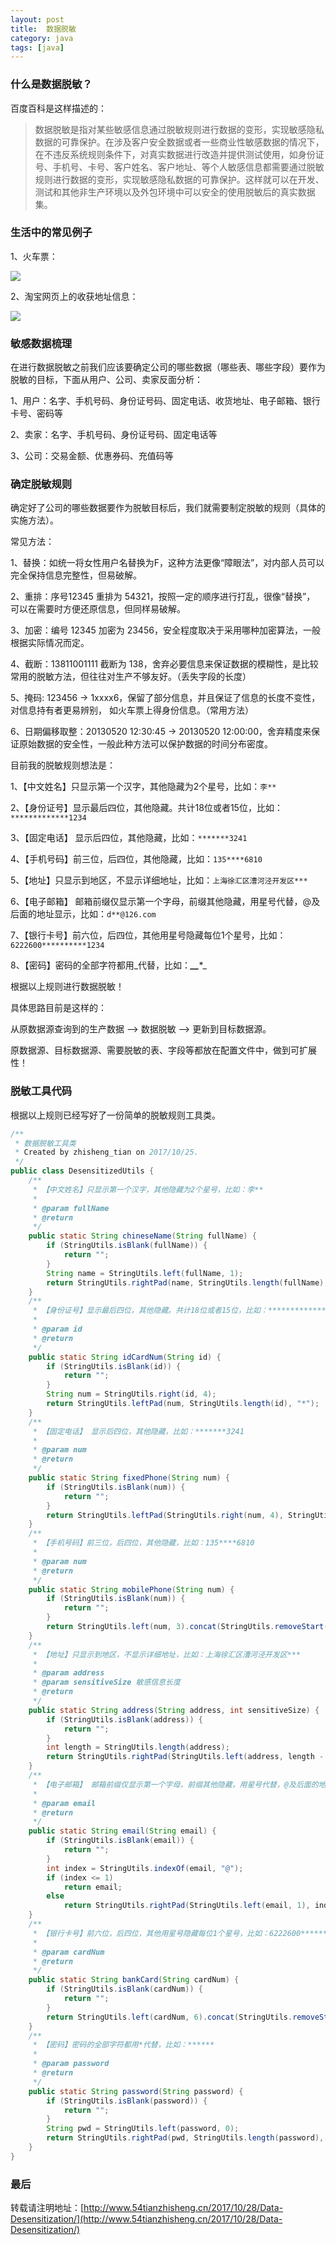 ```yaml
---
layout: post
title:  数据脱敏
category: java
tags: [java]
---
```

### [](#什么是数据脱敏？ "什么是数据脱敏？")什么是数据脱敏？

百度百科是这样描述的：

> 数据脱敏是指对某些敏感信息通过脱敏规则进行数据的变形，实现敏感隐私数据的可靠保护。在涉及客户安全数据或者一些商业性敏感数据的情况下，在不违反系统规则条件下，对真实数据进行改造并提供测试使用，如身份证号、手机号、卡号、客户姓名、客户地址、等个人敏感信息都需要通过脱敏规则进行数据的变形，实现敏感隐私数据的可靠保护。这样就可以在开发、测试和其他非生产环境以及外包环境中可以安全的使用脱敏后的真实数据集。

### [](#生活中的常见例子 "生活中的常见例子")生活中的常见例子

1、火车票：

![](http://ohfk1r827.bkt.clouddn.com/ticket1.jpg-1)

2、淘宝网页上的收获地址信息：

![](http://ohfk1r827.bkt.clouddn.com/ticket2.jpg-1)

### [](#敏感数据梳理 "敏感数据梳理")敏感数据梳理

在进行数据脱敏之前我们应该要确定公司的哪些数据（哪些表、哪些字段）要作为脱敏的目标，下面从用户、公司、卖家反面分析：

1、用户：名字、手机号码、身份证号码、固定电话、收货地址、电子邮箱、银行卡号、密码等

2、卖家：名字、手机号码、身份证号码、固定电话等

3、公司：交易金额、优惠券码、充值码等

### [](#确定脱敏规则 "确定脱敏规则")确定脱敏规则

确定好了公司的哪些数据要作为脱敏目标后，我们就需要制定脱敏的规则（具体的实施方法）。

常见方法：

1、替换：如统一将女性用户名替换为F，这种方法更像“障眼法”，对内部人员可以完全保持信息完整性，但易破解。

2、重排：序号12345 重排为 54321，按照一定的顺序进行打乱，很像“替换”， 可以在需要时方便还原信息，但同样易破解。

3、加密：编号 12345 加密为 23456，安全程度取决于采用哪种加密算法，一般根据实际情况而定。

4、截断：13811001111 截断为 138，舍弃必要信息来保证数据的模糊性，是比较常用的脱敏方法，但往往对生产不够友好。（丢失字段的长度）

5、掩码: 123456 -> 1xxxx6，保留了部分信息，并且保证了信息的长度不变性，对信息持有者更易辨别， 如火车票上得身份信息。（常用方法）

6、日期偏移取整：20130520 12:30:45 -> 20130520 12:00:00，舍弃精度来保证原始数据的安全性，一般此种方法可以保护数据的时间分布密度。

目前我的脱敏规则想法是：

1、【中文姓名】只显示第一个汉字，其他隐藏为2个星号，比如：`李**`

2、【身份证号】显示最后四位，其他隐藏。共计18位或者15位，比如：`*************1234`

3、【固定电话】 显示后四位，其他隐藏，比如：`*******3241`

4、【手机号码】前三位，后四位，其他隐藏，比如：`135****6810`

5、【地址】只显示到地区，不显示详细地址，比如：`上海徐汇区漕河泾开发区***`

6、【电子邮箱】 邮箱前缀仅显示第一个字母，前缀其他隐藏，用星号代替，@及后面的地址显示，比如：`d**@126.com`

7、【银行卡号】前六位，后四位，其他用星号隐藏每位1个星号，比如：`6222600**********1234`

8、【密码】密码的全部字符都用_代替，比如：****_*_****_

根据以上规则进行数据脱敏！

具体思路目前是这样的：

从原数据源查询到的生产数据 ——> 数据脱敏 ——> 更新到目标数据源。

原数据源、目标数据源、需要脱敏的表、字段等都放在配置文件中，做到可扩展性！

### [](#脱敏工具代码 "脱敏工具代码")脱敏工具代码

根据以上规则已经写好了一份简单的脱敏规则工具类。

```java
/**
 * 数据脱敏工具类
 * Created by zhisheng_tian on 2017/10/25.
 */
public class DesensitizedUtils {
    /**
     * 【中文姓名】只显示第一个汉字，其他隐藏为2个星号，比如：李**
     *
     * @param fullName
     * @return
     */
    public static String chineseName(String fullName) {
        if (StringUtils.isBlank(fullName)) {
            return "";
        }
        String name = StringUtils.left(fullName, 1);
        return StringUtils.rightPad(name, StringUtils.length(fullName), "*");
    }
    /**
     * 【身份证号】显示最后四位，其他隐藏。共计18位或者15位，比如：*************1234
     *
     * @param id
     * @return
     */
    public static String idCardNum(String id) {
        if (StringUtils.isBlank(id)) {
            return "";
        }
        String num = StringUtils.right(id, 4);
        return StringUtils.leftPad(num, StringUtils.length(id), "*");
    }
    /**
     * 【固定电话】 显示后四位，其他隐藏，比如：*******3241
     *
     * @param num
     * @return
     */
    public static String fixedPhone(String num) {
        if (StringUtils.isBlank(num)) {
            return "";
        }
        return StringUtils.leftPad(StringUtils.right(num, 4), StringUtils.length(num), "*");
    }
    /**
     * 【手机号码】前三位，后四位，其他隐藏，比如：135****6810
     *
     * @param num
     * @return
     */
    public static String mobilePhone(String num) {
        if (StringUtils.isBlank(num)) {
            return "";
        }
        return StringUtils.left(num, 3).concat(StringUtils.removeStart(StringUtils.leftPad(StringUtils.right(num, 4), StringUtils.length(num), "*"), "***"));
    }
    /**
     * 【地址】只显示到地区，不显示详细地址，比如：上海徐汇区漕河泾开发区***
     *
     * @param address
     * @param sensitiveSize 敏感信息长度
     * @return
     */
    public static String address(String address, int sensitiveSize) {
        if (StringUtils.isBlank(address)) {
            return "";
        }
        int length = StringUtils.length(address);
        return StringUtils.rightPad(StringUtils.left(address, length - sensitiveSize), length, "*");
    }
    /**
     * 【电子邮箱】 邮箱前缀仅显示第一个字母，前缀其他隐藏，用星号代替，@及后面的地址显示，比如：d**@126.com
     *
     * @param email
     * @return
     */
    public static String email(String email) {
        if (StringUtils.isBlank(email)) {
            return "";
        }
        int index = StringUtils.indexOf(email, "@");
        if (index <= 1)
            return email;
        else
            return StringUtils.rightPad(StringUtils.left(email, 1), index, "*").concat(StringUtils.mid(email, index, StringUtils.length(email)));
    }
    /**
     * 【银行卡号】前六位，后四位，其他用星号隐藏每位1个星号，比如：6222600**********1234
     *
     * @param cardNum
     * @return
     */
    public static String bankCard(String cardNum) {
        if (StringUtils.isBlank(cardNum)) {
            return "";
        }
        return StringUtils.left(cardNum, 6).concat(StringUtils.removeStart(StringUtils.leftPad(StringUtils.right(cardNum, 4), StringUtils.length(cardNum), "*"), "******"));
    }
    /**
     * 【密码】密码的全部字符都用*代替，比如：******
     *
     * @param password
     * @return
     */
    public static String password(String password) {
        if (StringUtils.isBlank(password)) {
            return "";
        }
        String pwd = StringUtils.left(password, 0);
        return StringUtils.rightPad(pwd, StringUtils.length(password), "*");
    }
}
```
### [](#最后 "最后")最后

转载请注明地址：[http://www.54tianzhisheng.cn/2017/10/28/Data-Desensitization/](http://www.54tianzhisheng.cn/2017/10/28/Data-Desensitization/)
